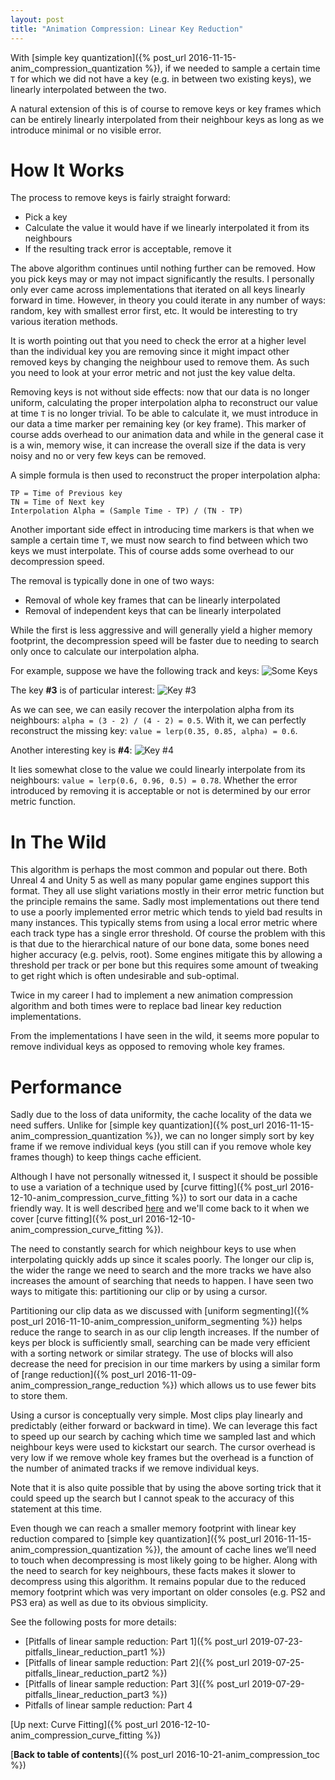 ```yaml
---
layout: post
title: "Animation Compression: Linear Key Reduction"
---
```

With [simple key quantization]({% post_url 2016-11-15-anim_compression_quantization %}), if we needed to sample a certain time `T` for which we did not have a key (e.g. in between two existing keys), we linearly interpolated between the two.

A natural extension of this is of course to remove keys or key frames which can be entirely linearly interpolated from their neighbour keys as long as we introduce minimal or no visible error.

# How It Works

The process to remove keys is fairly straight forward:

*  Pick a key
*  Calculate the value it would have if we linearly interpolated it from its neighbours
*  If the resulting track error is acceptable, remove it

The above algorithm continues until nothing further can be removed. How you pick keys may or may not impact significantly the results. I personally only ever came across implementations that iterated on all keys linearly forward in time. However, in theory you could iterate in any number of ways: random, key with smallest error first, etc. It would be interesting to try various iteration methods.

It is worth pointing out that you need to check the error at a higher level than the individual key you are removing since it might impact other removed keys by changing the neighbour used to remove them. As such you need to look at your error metric and not just the key value delta.

Removing keys is not without side effects: now that our data is no longer uniform, calculating the proper interpolation alpha to reconstruct our value at time `T` is no longer trivial. To be able to calculate it, we must introduce in our data a time marker per remaining key (or key frame). This marker of course adds overhead to our animation data and while in the general case it is a win, memory wise, it can increase the overall size if the data is very noisy and no or very few keys can be removed.

A simple formula is then used to reconstruct the proper interpolation alpha:

    TP = Time of Previous key
    TN = Time of Next key
    Interpolation Alpha = (Sample Time - TP) / (TN - TP)

Another important side effect in introducing time markers is that when we sample a certain time `T`, we must now search to find between which two keys we must interpolate. This of course adds some overhead to our decompression speed.

The removal is typically done in one of two ways:

*  Removal of whole key frames that can be linearly interpolated
*  Removal of independent keys that can be linearly interpolated

While the first is less aggressive and will generally yield a higher memory footprint, the decompression speed will be faster due to needing to search only once to calculate our interpolation alpha.

For example, suppose we have the following track and keys:
![Some Keys](/public/key_reduction.png)

The key **#3** is of particular interest:
![Key #3](/public/key_reduction_3.png)

As we can see, we can easily recover the interpolation alpha from its neighbours: `alpha = (3 - 2) / (4 - 2) = 0.5`. With it, we can perfectly reconstruct the missing key: `value = lerp(0.35, 0.85, alpha) = 0.6`.

Another interesting key is **#4**:
![Key #4](/public/key_reduction_4.png)

It lies somewhat close to the value we could linearly interpolate from its neighbours: `value = lerp(0.6, 0.96, 0.5) = 0.78`. Whether the error introduced by removing it is acceptable or not is determined by our error metric function.

# In The Wild

This algorithm is perhaps the most common and popular out there. Both Unreal 4 and Unity 5 as well as many popular game engines support this format. They all use slight variations mostly in their error metric function but the principle remains the same. Sadly most implementations out there tend to use a poorly implemented error metric which tends to yield bad results in many instances. This typically stems from using a local error metric where each track type has a single error threshold. Of course the problem with this is that due to the hierarchical nature of our bone data, some bones need higher accuracy (e.g. pelvis, root). Some engines mitigate this by allowing a threshold per track or per bone but this requires some amount of tweaking to get right which is often undesirable and sub-optimal.

Twice in my career I had to implement a new animation compression algorithm and both times were to replace bad linear key reduction implementations.

From the implementations I have seen in the wild, it seems more popular to remove individual keys as opposed to removing whole key frames.

# Performance

Sadly due to the loss of data uniformity, the cache locality of the data we need suffers. Unlike for [simple key quantization]({% post_url 2016-11-15-anim_compression_quantization %}), we can no longer simply sort by key frame if we remove individual keys (you still can if you remove whole key frames though) to keep things cache efficient.

Although I have not personally witnessed it, I suspect it should be possible to use a variation of a technique used by [curve fitting]({% post_url 2016-12-10-anim_compression_curve_fitting %}) to sort our data in a cache friendly way. It is well described [here](http://bitsquid.blogspot.ca/2011/10/low-level-animation-part-2.html) and we'll come back to it when we cover [curve fitting]({% post_url 2016-12-10-anim_compression_curve_fitting %}).

The need to constantly search for which neighbour keys to use when interpolating quickly adds up since it scales poorly. The longer our clip is, the wider the range we need to search and the more tracks we have also increases the amount of searching that needs to happen. I have seen two ways to mitigate this: partitioning our clip or by using a cursor.

Partitioning our clip data as we discussed with [uniform segmenting]({% post_url 2016-11-10-anim_compression_uniform_segmenting %}) helps reduce the range to search in as our clip length increases. If the number of keys per block is sufficiently small, searching can be made very efficient with a sorting network or similar strategy. The use of blocks will also decrease the need for precision in our time markers by using a similar form of [range reduction]({% post_url 2016-11-09-anim_compression_range_reduction %}) which allows us to use fewer bits to store them.

Using a cursor is conceptually very simple. Most clips play linearly and predictably (either forward or backward in time). We can leverage this fact to speed up our search by caching which time we sampled last and which neighbour keys were used to kickstart our search. The cursor overhead is very low if we remove whole key frames but the overhead is a function of the number of animated tracks if we remove individual keys.

Note that it is also quite possible that by using the above sorting trick that it could speed up the search but I cannot speak to the accuracy of this statement at this time.

Even though we can reach a smaller memory footprint with linear key reduction compared to [simple key quantization]({% post_url 2016-11-15-anim_compression_quantization %}), the amount of cache lines we’ll need to touch when decompressing is most likely going to be higher. Along with the need to search for key neighbours, these facts makes it slower to decompress using this algorithm. It remains popular due to the reduced memory footprint which was very important on older consoles (e.g. PS2 and PS3 era) as well as due to its obvious simplicity.

See the following posts for more details:

*   [Pitfalls of linear sample reduction: Part 1]({% post_url 2019-07-23-pitfalls_linear_reduction_part1 %})
*   [Pitfalls of linear sample reduction: Part 2]({% post_url 2019-07-25-pitfalls_linear_reduction_part2 %})
*   [Pitfalls of linear sample reduction: Part 3]({% post_url 2019-07-29-pitfalls_linear_reduction_part3 %})
*   Pitfalls of linear sample reduction: Part 4

[Up next: Curve Fitting]({% post_url 2016-12-10-anim_compression_curve_fitting %})

[**Back to table of contents**]({% post_url 2016-10-21-anim_compression_toc %})

